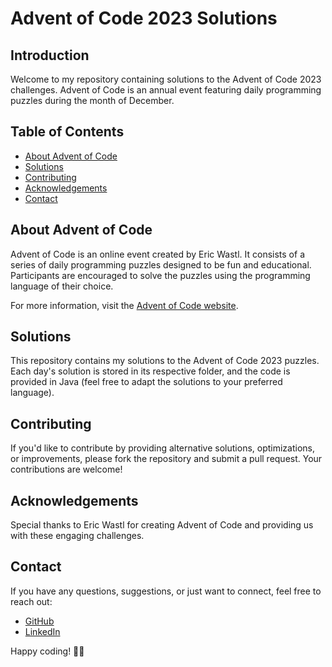 # Advent of Code 2023 Solutions

## Introduction

Welcome to my repository containing solutions to the Advent of Code 2023 challenges. Advent of Code is an annual event featuring daily programming puzzles during the month of December.

## Table of Contents

- [About Advent of Code](#about-advent-of-code)
- [Solutions](#solutions)
- [Contributing](#contributing)
- [Acknowledgements](#acknowledgements)
- [Contact](#contact)

## About Advent of Code

Advent of Code is an online event created by Eric Wastl. It consists of a series of daily programming puzzles designed to be fun and educational. Participants are encouraged to solve the puzzles using the programming language of their choice.

For more information, visit the [Advent of Code website](https://[adventofcode](https://adventofcode.com/).com/).

## Solutions

This repository contains my solutions to the Advent of Code 2023 puzzles. Each day's solution is stored in its respective folder, and the code is provided in Java (feel free to adapt the solutions to your preferred language).

## Contributing

If you'd like to contribute by providing alternative solutions, optimizations, or improvements, please fork the repository and submit a pull request. Your contributions are welcome!

## Acknowledgements

Special thanks to Eric Wastl for creating Advent of Code and providing us with these engaging challenges.

## Contact

If you have any questions, suggestions, or just want to connect, feel free to reach out:

- [GitHub](https://github.com/namanlab)
- [LinkedIn](https://www.linkedin.com/in/naman-agr/)

Happy coding! 🎄✨
